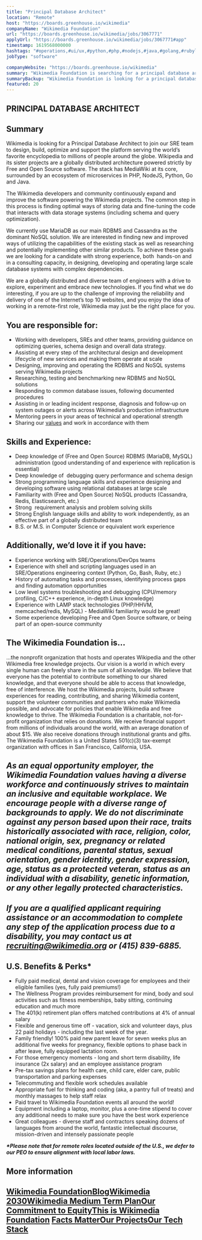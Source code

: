 ```yaml
---
title: "Principal Database Architect"
location: "Remote"
host: "https://boards.greenhouse.io/wikimedia"
companyName: "Wikimedia Foundation"
url: "https://boards.greenhouse.io/wikimedia/jobs/3067771"
applyUrl: "https://boards.greenhouse.io/wikimedia/jobs/3067771#app"
timestamp: 1619568000000
hashtags: "#operations,#ui/ux,#python,#php,#nodejs,#java,#golang,#rubylang,#cassandra,#redis"
jobType: "software"

companyWebsite: "https://boards.greenhouse.io/wikimedia"
summary: "Wikimedia Foundation is searching for a principal database architect that has good understanding of and experience with replication is essential."
summaryBackup: "Wikimedia Foundation is looking for a principal database architect that has experience in: #operations, #ui/ux, #python."
featured: 20
---
```


## PRINCIPAL DATABASE ARCHITECT

## Summary

Wikimedia is looking for a Principal Database Architect to join our SRE team to design, build, optimize and support the platform serving the world’s favorite encyclopedia to millions of people around the globe. Wikipedia and its sister projects are a globally distributed architecture powered strictly by Free and Open Source software. The stack has MediaWiki at its core, surrounded by an ecosystem of microservices in PHP, NodeJS, Python, Go and Java.

The Wikimedia developers and community continuously expand and improve the software powering the Wikimedia projects. The common step in this process is finding optimal ways of storing data and fine-tuning the code that interacts with data storage systems (including schema and query optimization).

We currently use MariaDB as our main RDBMS and Cassandra as the dominant NoSQL solution. We are interested in finding new and improved ways of utilizing the capabilities of the existing stack as well as researching and potentially implementing other similar products. To achieve these goals we are looking for a candidate with strong experience, both  hands-on and in a consulting capacity, in designing, developing and operating large scale database systems with complex dependencies.

We are a globally distributed and diverse team of engineers with a drive to explore, experiment and embrace new technologies. If you find what we do interesting, if you are up to the challenge of improving the reliability and delivery of one of the Internet’s top 10 websites, and you enjoy the idea of working in a remote-first role, Wikimedia may just be the right place for you.

## You are responsible for:

*   Working with developers, SREs and other teams, providing guidance on optimizing queries, schema design and overall data strategy.
*   Assisting at every step of the architectural design and development lifecycle of new services and making them operate at scale
*   Designing, improving and operating the RDBMS and NoSQL systems serving Wikimedia projects
*   Researching, testing and benchmarking new RDBMS and NoSQL solutions
*   Responding to common database issues, following documented procedures
*   Assisting in or leading incident response, diagnosis and follow-up on system outages or alerts across Wikimedia’s production infrastructure
*   Mentoring peers in your areas of technical and operational strength
*   Sharing our [values](https://wikimediafoundation.org/wiki/Values) and work in accordance with them

## Skills and Experience:

*   Deep knowledge of (Free and Open Source) RDBMS (MariaDB, MySQL) administration (good understanding of and experience with replication is essential)
*   Deep knowledge of  debugging query performance and schema design
*   Strong programming language skills and experience designing and developing software using relational databases at large scale
*   Familiarity with (Free and Open Source) NoSQL products (Cassandra, Redis, Elasticsearch, etc.)
*   Strong  requirement analysis and problem solving skills
*   Strong English language skills and ability to work independently, as an effective part of a globally distributed team
*   B.S. or M.S. in Computer Science or equivalent work experience

## Additionally, we’d love it if you have:

*   Experience working with SRE/Operations/DevOps teams
*   Experience with shell and scripting languages used in an SRE/Operations engineering context (Python, Go, Bash, Ruby, etc.)
*   History of automating tasks and processes, identifying process gaps and finding automation opportunities
*   Low level systems troubleshooting and debugging (CPU/memory profiling, C/C++ experience, in-depth Linux knowledge)
*   Experience with LAMP stack technologies (PHP/HHVM, memcached/redis, MySQL) - MediaWiki familiarity would be great!
*   Some experience developing Free and Open Source software, or being part of an open-source community

## The Wikimedia Foundation is... 

...the nonprofit organization that hosts and operates Wikipedia and the other Wikimedia free knowledge projects. Our vision is a world in which every single human can freely share in the sum of all knowledge. We believe that everyone has the potential to contribute something to our shared knowledge, and that everyone should be able to access that knowledge, free of interference. We host the Wikimedia projects, build software experiences for reading, contributing, and sharing Wikimedia content, support the volunteer communities and partners who make Wikimedia possible, and advocate for policies that enable Wikimedia and free knowledge to thrive. The Wikimedia Foundation is a charitable, not-for-profit organization that relies on donations. We receive financial support from millions of individuals around the world, with an average donation of about $15. We also receive donations through institutional grants and gifts. The Wikimedia Foundation is a United States 501(c)(3) tax-exempt organization with offices in San Francisco, California, USA.

## _As an equal opportunity employer, the Wikimedia Foundation values having a diverse workforce and continuously strives to maintain an inclusive and equitable workplace. We encourage people with a diverse range of backgrounds to apply. We do not discriminate against any person based upon their race, traits historically associated with race, religion, color, national origin, sex, pregnancy or related medical conditions, parental status, sexual orientation, gender identity, gender expression, age, status as a protected veteran, status as an individual with a disability, genetic information, or any other legally protected characteristics._

## _If you are a qualified applicant requiring assistance or an accommodation to complete any step of the application process due to a disability, you may contact us at recruiting@wikimedia.org or (415) 839-6885._

## U.S. Benefits & Perks\*

*   Fully paid medical, dental and vision coverage for employees and their eligible families (yes, fully paid premiums!)
*   The Wellness Program provides reimbursement for mind, body and soul activities such as fitness memberships, baby sitting, continuing education and much more
*   The 401(k) retirement plan offers matched contributions at 4% of annual salary
*   Flexible and generous time off - vacation, sick and volunteer days, plus 22 paid holidays - including the last week of the year.
*   Family friendly! 100% paid new parent leave for seven weeks plus an additional five weeks for pregnancy, flexible options to phase back in after leave, fully equipped lactation room.
*   For those emergency moments - long and short term disability, life insurance (2x salary) and an employee assistance program
*   Pre-tax savings plans for health care, child care, elder care, public transportation and parking expenses
*   Telecommuting and flexible work schedules available
*   Appropriate fuel for thinking and coding (aka, a pantry full of treats) and monthly massages to help staff relax
*   Paid travel to Wikimedia Foundation events all around the world!
*   Equipment including a laptop, monitor, plus a one-time stipend to cover any additional needs to make sure you have the best work experience
*   Great colleagues - diverse staff and contractors speaking dozens of languages from around the world, fantastic intellectual discourse, mission-driven and intensely passionate people

**_\*Please note that for remote roles located outside of the U.S., we defer to our PEO to ensure alignment with local labor laws._**

## More information

## [Wikimedia Foundation](https://wikimediafoundation.org/)[**Blog**](https://wikimediafoundation.org/news/)[**Wikimedia 2030**](https://meta.wikimedia.org/wiki/Strategy/Wikimedia_movement/2017)[**Wikimedia Medium Term Plan**](https://meta.wikimedia.org/wiki/Wikimedia_Foundation_Medium-term_plan_2019)[**Our Commitment to Equity**](https://medium.com/freely-sharing-the-sum-of-all-knowledge/we-stand-for-racial-justice-49c31afbabca)[**This is Wikimedia Foundation**](https://www.youtube.com/watch?v=OQzZI0l3IOw) [**Facts Matter**](https://www.youtube.com/watch?v=xQ4ba28-oGs)[**Our Projects**](https://wikimediafoundation.org/wiki/Our_projects)[**Our Tech Stack**](https://techblog.wikimedia.org/)
